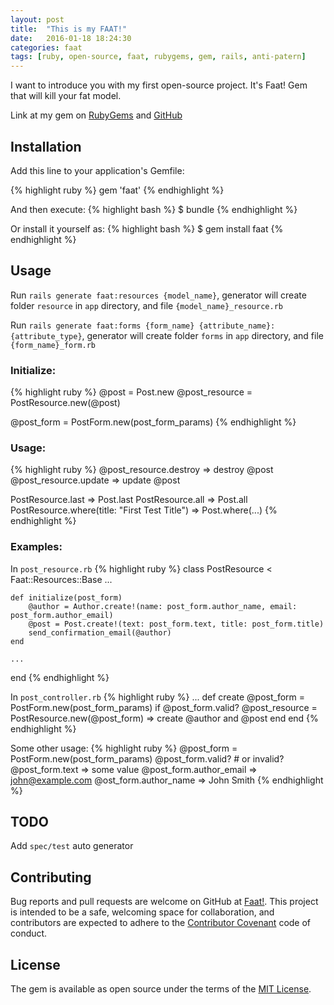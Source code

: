 ```yaml
---
layout: post
title:  "This is my FAAT!"
date:   2016-01-18 18:24:30
categories: faat
tags: [ruby, open-source, faat, rubygems, gem, rails, anti-patern]
---
```

I want to introduce you with my first open-source project. It's Faat! Gem that will kill your fat model.

Link at my gem on [RubyGems](https://rubygems.org/gems/faat) and [GitHub](https://github.com/xo8bit/faat)

## Installation

Add this line to your application's Gemfile:

{% highlight ruby %}
gem 'faat'
{% endhighlight %}

And then execute:
{% highlight bash %}
$ bundle
{% endhighlight %}

Or install it yourself as:
{% highlight bash %}
$ gem install faat
{% endhighlight %}

## Usage

Run `rails generate faat:resources {model_name}`,
generator will create folder `resource` in `app` directory, and file `{model_name}_resource.rb`

Run `rails generate faat:forms {form_name} {attribute_name}:{attribute_type}`,
generator will create folder `forms` in `app` directory, and file `{form_name}_form.rb`

### Initialize:
{% highlight ruby %}
@post = Post.new
@post_resource = PostResource.new(@post)

@post_form = PostForm.new(post_form_params)
{% endhighlight %}

### Usage:
{% highlight ruby %}
@post_resource.destroy  => destroy @post
@post_resource.update   => update @post

PostResource.last     => Post.last
PostResource.all      => Post.all
PostResource.where(title: "First Test Title") => Post.where(...)
{% endhighlight %}

### Examples:


In `post_resource.rb`
{% highlight ruby %}
class PostResource < Faat::Resources::Base
    ...

    def initialize(post_form)
        @author = Author.create!(name: post_form.author_name, email: post_form.author_email)
        @post = Post.create!(text: post_form.text, title: post_form.title)
        send_confirmation_email(@author)
    end

    ...
end
{% endhighlight %}

In `post_controller.rb`
{% highlight ruby %}
...
def create
    @post_form = PostForm.new(post_form_params)
    if @post_form.valid?
        @post_resource = PostResource.new(@post_form) => create @author and @post
    end
end
{% endhighlight %}

Some other usage:
{% highlight ruby %}
@post_form = PostForm.new(post_form_params)
@post_form.valid? # or invalid?
@post_form.text => some value
@post_form.author_email => john@example.com
@ost_form.author_name => John Smith
{% endhighlight %}
## TODO

Add `spec/test` auto generator


## Contributing

Bug reports and pull requests are welcome on GitHub at [Faat!](https://github.com/xo8bit/faat). This project is intended to be a safe, welcoming space for collaboration, and contributors are expected to adhere to the [Contributor Covenant](http://contributor-covenant.org) code of conduct.


## License

The gem is available as open source under the terms of the [MIT License](http://opensource.org/licenses/MIT).
